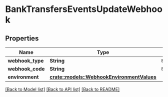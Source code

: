 # BankTransfersEventsUpdateWebhook

## Properties

Name | Type | Description | Notes
------------ | ------------- | ------------- | -------------
**webhook_type** | **String** | `BANK_TRANSFERS` | 
**webhook_code** | **String** | `BANK_TRANSFERS_EVENTS_UPDATE` | 
**environment** | [**crate::models::WebhookEnvironmentValues**](WebhookEnvironmentValues.md) |  | 

[[Back to Model list]](../README.md#documentation-for-models) [[Back to API list]](../README.md#documentation-for-api-endpoints) [[Back to README]](../README.md)


